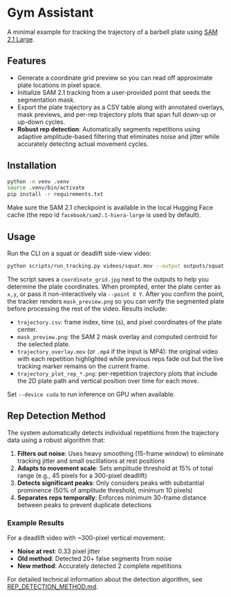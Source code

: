# Gym Assistant

A minimal example for tracking the trajectory of a barbell plate using [SAM 2.1 Large](https://huggingface.co/facebook/sam2.1-hiera-large).

## Features
- Generate a coordinate grid preview so you can read off approximate plate locations in pixel space.
- Initialize SAM 2.1 tracking from a user-provided point that seeds the segmentation mask.
- Export the plate trajectory as a CSV table along with annotated overlays, mask previews, and per-rep trajectory plots that span full down-up or up-down cycles.
- **Robust rep detection**: Automatically segments repetitions using adaptive amplitude-based filtering that eliminates noise and jitter while accurately detecting actual movement cycles.

## Installation
```bash
python -m venv .venv
source .venv/bin/activate
pip install -r requirements.txt
```

Make sure the SAM 2.1 checkpoint is available in the local Hugging Face cache (the repo id `facebook/sam2.1-hiera-large` is used by default).

## Usage
Run the CLI on a squat or deadlift side-view video:
```bash
python scripts/run_tracking.py videos/squat.mov --output outputs/squat --preview
```

The script saves a `coordinate_grid.jpg` next to the outputs to help you determine the plate coordinates. When prompted, enter the plate center as `x,y`, or pass it non-interactively via `--point X Y`. After you confirm the point, the tracker renders `mask_preview.png` so you can verify the segmented plate before processing the rest of the video. Results include:
- `trajectory.csv`: frame index, time (s), and pixel coordinates of the plate center.
- `mask_preview.png`: the SAM 2 mask overlay and computed centroid for the selected plate.
- `trajectory_overlay.mov` (or `.mp4` if the input is MP4): the original video with each repetition highlighted while previous reps fade out but the live tracking marker remains on the current frame.
- `trajectory_plot_rep_*.png`: per-repetition trajectory plots that include the 2D plate path and vertical position over time for each move.

Set `--device cuda` to run inference on GPU when available.

## Rep Detection Method

The system automatically detects individual repetitions from the trajectory data using a robust algorithm that:

1. **Filters out noise**: Uses heavy smoothing (15-frame window) to eliminate tracking jitter and small oscillations at rest positions
2. **Adapts to movement scale**: Sets amplitude threshold at 15% of total range (e.g., 45 pixels for a 300-pixel deadlift)
3. **Detects significant peaks**: Only considers peaks with substantial prominence (50% of amplitude threshold, minimum 10 pixels)
4. **Separates reps temporally**: Enforces minimum 30-frame distance between peaks to prevent duplicate detections

### Example Results

For a deadlift video with ~300-pixel vertical movement:
- **Noise at rest**: 0.33 pixel jitter
- **Old method**: Detected 20+ false segments from noise
- **New method**: Accurately detected 2 complete repetitions

For detailed technical information about the detection algorithm, see [REP_DETECTION_METHOD.md](REP_DETECTION_METHOD.md).
